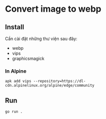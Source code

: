 # Convert image to webp

## Install

Cần cài đặt những thư viện sau đây:
* webp
* vips
* graphicsmagick

### In Alpine
```
apk add vips --repository=https://dl-cdn.alpinelinux.org/alpine/edge/community
```

## Run
```
go run .
```